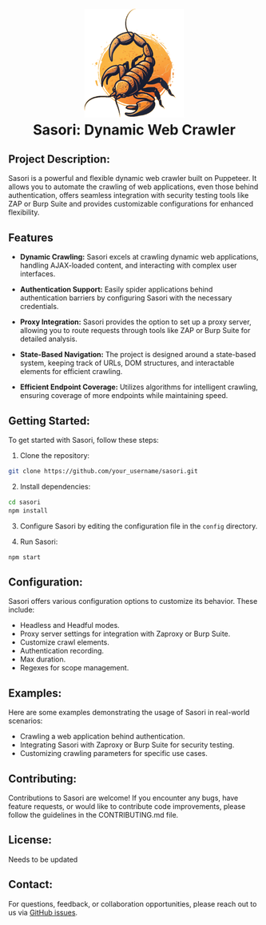 <h1 align="center">
  <br>
  <a href="https://github.com/karthikuj/sasori"><img src="./resources/sasori-logo.png" alt="Sasori Logo" width="200" /></a>
  <br>
  Sasori: Dynamic Web Crawler
  <br>
</h1>

## Project Description:
Sasori is a powerful and flexible dynamic web crawler built on Puppeteer. It allows you to automate the crawling of web applications, even those behind authentication, offers seamless integration with security testing tools like ZAP or Burp Suite and provides customizable configurations for enhanced flexibility.


## Features
- **Dynamic Crawling:** Sasori excels at crawling dynamic web applications, handling AJAX-loaded content, and interacting with complex user interfaces.

- **Authentication Support:** Easily spider applications behind authentication barriers by configuring Sasori with the necessary credentials.

- **Proxy Integration:** Sasori provides the option to set up a proxy server, allowing you to route requests through tools like ZAP or Burp Suite for detailed analysis.

- **State-Based Navigation:** The project is designed around a state-based system, keeping track of URLs, DOM structures, and interactable elements for efficient crawling.

- **Efficient Endpoint Coverage:** Utilizes algorithms for intelligent crawling, ensuring coverage of more endpoints while maintaining speed.


## Getting Started:
To get started with Sasori, follow these steps:

1. Clone the repository:
```bash
git clone https://github.com/your_username/sasori.git
```

2. Install dependencies:
```bash
cd sasori
npm install
```

3. Configure Sasori by editing the configuration file in the `config` directory.

4. Run Sasori:
```bash
npm start
```


## Configuration:
Sasori offers various configuration options to customize its behavior. These include:

- Headless and Headful modes.
- Proxy server settings for integration with Zaproxy or Burp Suite.
- Customize crawl elements.
- Authentication recording.
- Max duration.
- Regexes for scope management.


## Examples:
Here are some examples demonstrating the usage of Sasori in real-world scenarios:

- Crawling a web application behind authentication.
- Integrating Sasori with Zaproxy or Burp Suite for security testing.
- Customizing crawling parameters for specific use cases.


## Contributing:
Contributions to Sasori are welcome! If you encounter any bugs, have feature requests, or would like to contribute code improvements, please follow the guidelines in the CONTRIBUTING.md file.


## License:
Needs to be updated


## Contact:
For questions, feedback, or collaboration opportunities, please reach out to us via [GitHub issues](https://github.com/your_username/sasori/issues).
